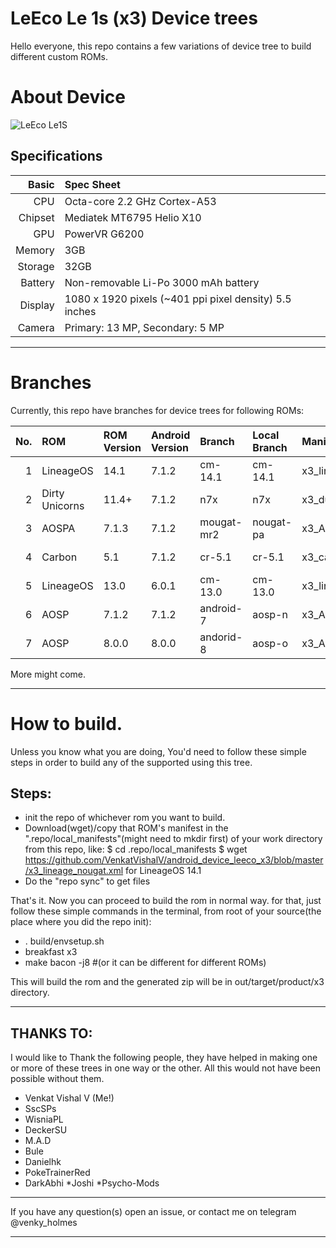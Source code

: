 # LeEco Le 1s (x3) Device trees

Hello everyone, this repo contains a few variations of device tree to build different custom ROMs.

# About Device

![LeEco Le1S](http://cdn2.gsmarena.com/vv/pics/leeco/letv-le-1s-1.jpg "LeEco Le1S")

## Specifications

Basic   | Spec Sheet
-------:|:-------------------------
CPU     | Octa-core 2.2 GHz Cortex-A53
Chipset | Mediatek MT6795 Helio X10
GPU     | PowerVR G6200
Memory  | 3GB
Storage | 32GB
Battery | Non-removable Li-Po 3000 mAh battery
Display | 1080 x 1920 pixels (~401 ppi pixel density) 5.5 inches
Camera  | Primary: 13 MP, Secondary: 5 MP

---

# Branches
Currently, this repo have branches for device trees for following ROMs:

No.| ROM            | ROM Version |Android Version | Branch    | Local Branch | Manifest Name         | Working  |
--:|:---------------|:------------|:---------------|:----------|:-------------|:----------------------|:--------:|
1  | LineageOS      | 14.1        | 7.1.2          | cm-14.1   | cm-14.1      | x3_lineage_nougat.xml | ![Boots](https://cdn0.iconfinder.com/data/icons/social-messaging-ui-color-shapes/128/check-circle-green-16.png "Yes") |
2  | Dirty Unicorns | 11.4+       | 7.1.2          | n7x       | n7x          | x3_du_nougat.xml      | ![Boots](https://cdn0.iconfinder.com/data/icons/social-messaging-ui-color-shapes/128/check-circle-green-16.png "Yes") |
3  | AOSPA          | 7.1.3       | 7.1.2          | mougat-mr2| nougat-pa    | x3_AOSPA_nougat.xml   | ![Doesn't Boot](https://cdn0.iconfinder.com/data/icons/social-messaging-ui-color-shapes/128/close-circle-red-16.png "No") |
4  | Carbon         | 5.1         | 7.1.2          | cr-5.1    | cr-5.1       | x3_carbon_nougat.xml  | ![Doesn't Boot](https://cdn0.iconfinder.com/data/icons/social-messaging-ui-color-shapes/128/close-circle-red-16.png "No") |
5  | LineageOS      | 13.0        | 6.0.1          | cm-13.0   | cm-13.0      | x3_lineage_mm.xml     | ![Not Known](https://cdn0.iconfinder.com/data/icons/social-messaging-ui-color-shapes/128/alert-triangle-yellow-16.png "Not tested") |
6  | AOSP           | 7.1.2       | 7.1.2          | android-7 | aosp-n       | x3_AOSP_nougat.xml    | ![Boots](https://cdn0.iconfinder.com/data/icons/social-messaging-ui-color-shapes/128/check-circle-green-16.png "Yes") |
7  | AOSP           | 8.0.0       | 8.0.0          | andorid-8 | aosp-o       | x3_AOSP_oreo.xml      | ![Doesn't Boot](https://cdn0.iconfinder.com/data/icons/social-messaging-ui-color-shapes/128/close-circle-red-16.png "No") |


More might come.

---

# How to build.
Unless you know what you are doing, You'd need to follow these simple steps in order to build any of the supported using this tree.

## Steps:
* init the repo of whichever rom you want to build.
* Download(wget)/copy that ROM's manifest in the ".repo/local_manifests"(might need to mkdir first) of your work directory from this repo, like:
	$ cd .repo/local_manifests
	$ wget https://github.com/VenkatVishalV/android_device_leeco_x3/blob/master/x3_lineage_nougat.xml
  for LineageOS 14.1
* Do the "repo sync" to get files

That's it.
Now you can proceed to build the rom in normal way.
for that, just follow these simple commands in the terminal,
from root of your source(the place where you did the repo init):
* . build/envsetup.sh
* breakfast x3
* make bacon -j8 #(or it can be different for different ROMs)

This will build the rom and the generated zip will be in out/target/product/x3 directory.

---

## THANKS TO:
I would like to Thank the following people, they have helped in making one or more of these
trees in one way or the other. All this would not have been possible without them.

* Venkat Vishal V (Me!)
* SscSPs
* WisniaPL
* DeckerSU
* M.A.D
* Bule
* Danielhk
* PokeTrainerRed
* DarkAbhi
*Joshi
*Psycho-Mods

---

If you have any question(s) open an issue, or contact me on telegram @venky_holmes

---
